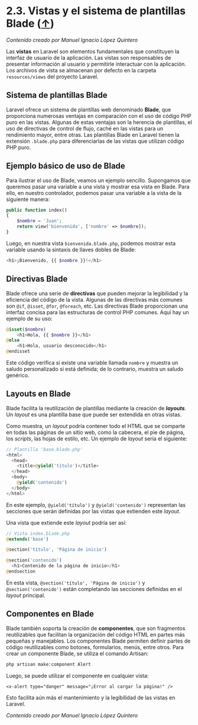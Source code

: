 # 2.3. Vistas y el sistema de plantillas Blade ([↑](README.md))

_Contenido creado por Manuel Ignacio López Quintero_

Las **vistas** en Laravel son elementos fundamentales que constituyen la interfaz de usuario de la aplicación. Las vistas son responsables de presentar información al usuario y permitirle interactuar con la aplicación. Los archivos de vista se almacenan por defecto en la carpeta `resources/views` del proyecto Laravel.

## Sistema de plantillas Blade

Laravel ofrece un sistema de plantillas web denominado **Blade**, que proporciona numerosas ventajas en comparación con el uso de código PHP puro en las vistas. Algunas de estas ventajas son la herencia de plantillas, el uso de directivas de control de flujo, caché en las vistas para un rendimiento mayor, entre otras. Las plantillas Blade en Laravel tienen la extensión `.blade.php` para diferenciarlas de las vistas que utilizan código PHP puro.

## Ejemplo básico de uso de Blade

Para ilustrar el uso de Blade, veamos un ejemplo sencillo. Supongamos que queremos pasar una variable a una vista y mostrar esa vista en Blade. Para ello, en nuestro controlador, podemos pasar una variable a la vista de la siguiente manera:

```php
public function index()
{
    $nombre = 'Juan';
    return view('bienvenida', ['nombre' => $nombre]);
}
```

Luego, en nuestra vista `bienvenida.blade.php`, podemos mostrar esta variable usando la sintaxis de llaves dobles de Blade:

```php
<h1>¡Bienvenido, {{ $nombre }}!</h1>
```

## Directivas Blade

Blade ofrece una serie de **directivas** que pueden mejorar la legibilidad y la eficiencia del código de la vista. Algunas de las directivas más comunes son `@if`, `@isset`, `@for`, `@foreach`, etc. Las directivas Blade proporcionan una interfaz concisa para las estructuras de control PHP comunes. Aquí hay un ejemplo de su uso:

```php
@isset($nombre)
    <h1>Hola, {{ $nombre }}</h1>
@else
    <h1>Hola, usuario desconocido</h1>
@endisset
```

Este código verifica si existe una variable llamada `nombre` y muestra un saludo personalizado si está definida; de lo contrario, muestra un saludo genérico.

## Layouts en Blade

Blade facilita la reutilización de plantillas mediante la creación de ***layouts***. Un *layout* es una plantilla base que puede ser extendida en otras vistas.

Como muestra, un *layout* podría contener todo el HTML que se comparte en todas las páginas de un sitio web, como la cabecera, el pie de página, los *scripts*, las hojas de estilo, etc. Un ejemplo de *layout* sería el siguiente:

```php
// Plantilla 'base.blade.php'
<html>
  <head>
    <title>@yield('título')</title>
  </head>
  <body>
    @yield('contenido')
  </body>
</html>
```

En este ejemplo, `@yield('título')` y `@yield('contenido')` representan las secciones que serán definidas por las vistas que extienden este *layout*.

Una vista que extiende este *layout* podría ser así:

```php
// Vista index.blade.php
@extends('base')

@section('título', 'Página de inicio')

@section('contenido')
  <h1>Contenido de la página de inicio</h1>
@endsection
```

En esta vista, `@section('título', 'Página de inicio')` y `@section('contenido')` están completando las secciones definidas en el *layout* principal.

## Componentes en Blade

Blade también soporta la creación de **componentes**, que son fragmentos reutilizables que facilitan la organización del código HTML en partes más pequeñas y manejables. Los componentes Blade permiten definir partes de código reutilizables como botones, formularios, menús, entre otros. Para crear un componente Blade, se utiliza el comando Artisan:

```bash
php artisan make:component Alert
```

Luego, se puede utilizar el componente en cualquier vista:

```blade
<x-alert type="danger" message="¡Error al cargar la página!" />
```

Esto facilita aún más el mantenimiento y la legibilidad de las vistas en Laravel.

_Contenido creado por Manuel Ignacio López Quintero_
